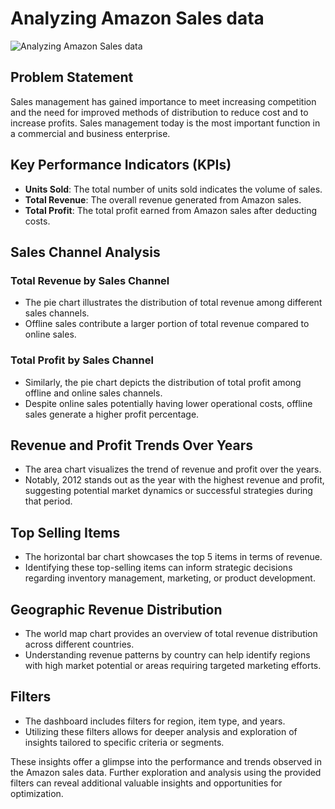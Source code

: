 # Analyzing Amazon Sales data

![Analyzing Amazon Sales data](https://github.com/vinit714/Tableau-Dashboards/assets/52816788/f201a492-c387-40b9-87eb-c371ffd3a457)

## Problem Statement
Sales management has gained importance to meet increasing competition and the
need for improved methods of distribution to reduce cost and to increase profits. Sales
management today is the most important function in a commercial and business
enterprise.

## Key Performance Indicators (KPIs)

- **Units Sold**: The total number of units sold indicates the volume of sales.
- **Total Revenue**: The overall revenue generated from Amazon sales.
- **Total Profit**: The total profit earned from Amazon sales after deducting costs.

## Sales Channel Analysis

### Total Revenue by Sales Channel
- The pie chart illustrates the distribution of total revenue among different sales channels.
- Offline sales contribute a larger portion of total revenue compared to online sales.

### Total Profit by Sales Channel
- Similarly, the pie chart depicts the distribution of total profit among offline and online sales channels.
- Despite online sales potentially having lower operational costs, offline sales generate a higher profit percentage.

## Revenue and Profit Trends Over Years

- The area chart visualizes the trend of revenue and profit over the years.
- Notably, 2012 stands out as the year with the highest revenue and profit, suggesting potential market dynamics or successful strategies during that period.

## Top Selling Items

- The horizontal bar chart showcases the top 5 items in terms of revenue.
- Identifying these top-selling items can inform strategic decisions regarding inventory management, marketing, or product development.

## Geographic Revenue Distribution

- The world map chart provides an overview of total revenue distribution across different countries.
- Understanding revenue patterns by country can help identify regions with high market potential or areas requiring targeted marketing efforts.

## Filters

- The dashboard includes filters for region, item type, and years.
- Utilizing these filters allows for deeper analysis and exploration of insights tailored to specific criteria or segments.

These insights offer a glimpse into the performance and trends observed in the Amazon sales data. Further exploration and analysis using the provided filters can reveal additional valuable insights and opportunities for optimization.

